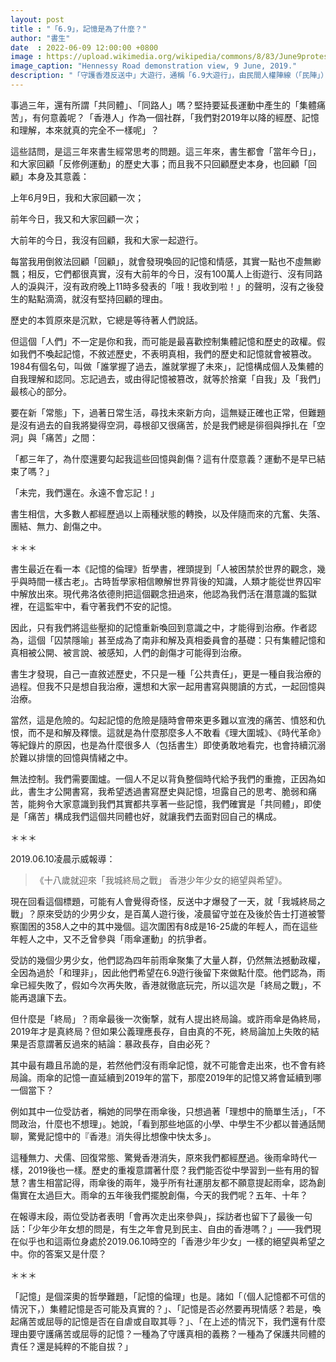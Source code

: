 ```yaml
---
layout: post
title : "「6.9」，記憶是為了什麼？"
author: "書生"
date  : 2022-06-09 12:00:00 +0800
image : https://upload.wikimedia.org/wikipedia/commons/8/83/June9protestTreefong02.jpg
image_caption: "Hennessy Road demonstration view, 9 June, 2019."
description: "「守護香港反送中」大遊行，通稱「6.9大遊行」，由民間人權陣線（「民陣」）於2019年6月9日舉辦，旨在反對逃犯條例修訂草案（「反送中」）。——維基百科"
---
```


事過三年，還有所謂「共同體」、「同路人」嗎？堅持要延長運動中產生的「集體痛苦」，有何意義呢？「香港人」作為一個社群，「我們對2019年以降的經歷、記憶和理解，本來就真的完全不一樣呢」？

<!--more-->

這些詰問，是這三年來書生經常思考的問題。這三年來，書生都會「當年今日」，和大家回顧「反修例運動」的歷史大事；而且我不只回顧歷史本身，也回顧「回顧」本身及其意義：

上年6月9日，我和大家回顧一次；

前年今日，我又和大家回顧一次；

大前年的今日，我沒有回顧，我和大家一起遊行。

每當我用倒敘法回顧「回顧」，就會發現喚回的記憶和情感，其實一點也不虛無緲飄；相反，它們都很真實，沒有大前年的今日，沒有100萬人上街遊行、沒有同路人的淚與汗，沒有政府晚上11時多發表的「哦！我收到啦！」的聲明，沒有之後發生的點點滴滴，就沒有堅持回顧的理由。

歷史的本質原來是沉默，它總是等待著人們說話。

但這個「人們」不一定是你和我，而可能是最喜歡控制集體記憶和歷史的政權。假如我們不喚起記憶，不敘述歷史，不表明真相，我們的歷史和記憶就會被篡改。1984有個名句，叫做「誰掌握了過去，誰就掌握了未來」，記憶構成個人及集體的自我理解和認同。忘記過去，或由得記憶被篡改，就等於捨棄「自我」及「我們」最核心的部分。

要在新「常態」下，過著日常生活，尋找未來新方向，這無疑正確也正常，但難題是沒有過去的自我將變得空洞，尋根卻又很痛苦，於是我們總是徘徊與掙扎在「空洞」與「痛苦」之間：

「都三年了，為什麼還要勾起我這些回憶與創傷？這有什麼意義？運動不是早已結束了嗎？」

「未完，我們還在。永遠不會忘記！」

書生相信，大多數人都經歷過以上兩種狀態的轉換，以及伴隨而來的亢奮、失落、團結、無力、創傷之中。

＊＊＊

書生最近在看一本《記憶的倫理》哲學書，裡頭提到「人被困禁於世界的觀念，幾乎與時間一樣古老」。古時哲學家相信瞭解世界背後的知識，人類才能從世界囚牢中解放出來。現代弗洛依德則把這個觀念扭過來，他認為我們活在潛意識的監獄裡，在這監牢中，看守著我們不安的記憶。

因此，只有我們將這些壓抑的記憶重新喚回到意識之中，才能得到治療。作者認為，這個「囚禁隱喻」甚至成為了南非和解及真相委員會的基礎：只有集體記憶和真相被公開、被言說、被感知，人們的創傷才可能得到治療。

書生才發現，自己一直敘述歷史，不只是一種「公共責任」，更是一種自我治療的過程。但我不只是想自我治療，還想和大家一起用書寫與閱讀的方式，一起回憶與治療。

當然，這是危險的。勾起記憶的危險是隨時會帶來更多難以宣洩的痛苦、憤怒和仇恨，而不是和解及釋懷。這就是為什麼那麼多人不敢看《理大圍城》、《時代革命》等紀錄片的原因，也是為什麼很多人（包括書生）即使勇敢地看完，也會持續沉溺於難以排懷的回憶與情緒之中。

無法控制。我們需要圍爐。一個人不足以背負整個時代給予我們的重擔，正因為如此，書生才公開書寫，我希望透過書寫歷史與記憶，坦露自己的思考、脆弱和痛苦，能夠令大家意識到我們其實都共享著一些記憶，我們確實是「共同體」，即使是「痛苦」構成我們這個共同體也好，就讓我們去面對回自己的構成。

＊＊＊

2019.06.10凌晨示威報導：

> 《十八歲就迎來「我城終局之戰」 香港少年少女的絕望與希望》。

現在回看這個標題，可能有人會覺得奇怪，反送中才爆發了一天，就「我城終局之戰」？原來受訪的少男少女，是百萬人遊行後，凌晨留守並在及後於告士打道被警察圍困的358人之中的其中幾個。這次圍困有8成是16-25歲的年輕人，而在這些年輕人之中，又不乏曾參與「雨傘運動」的抗爭者。

受訪的幾個少男少女，他們認為四年前雨傘聚集了大量人群，仍然無法撼動政權，全因為過於「和理非」，因此他們希望在6.9遊行後留下來做點什麼。他們認為，雨傘已經失敗了，假如今次再失敗，香港就徹底玩完，所以這次是「終局之戰」，不能再退讓下去。

但什麼是「終局」？雨傘最後一次衡撃，就有人提出終局論。或許雨傘是偽終局，2019年才是真終局？但如果公義理應長存，自由真的不死，終局論加上失敗的結果是否意謂著反過來的結論：暴政長存，自由必死？

其中最有趣且吊詭的是，若然他們沒有雨傘記憶，就不可能會走出來，也不會有終局論。雨傘的記憶一直延續到2019年的當下，那麼2019年的記憶又將會延續到哪一個當下？

例如其中一位受訪者，稱她的同學在雨傘後，只想過著「理想中的簡單生活」，「不問政治，什麼也不想理」。她說，「看到那些地區的小學、中學生不少都以普通話閒聊，驚覺記憶中的『香港』消失得比想像中快太多」。

這種無力、犬儒、回復常態、驚覺香港消失，原來我們都經歷過。後雨傘時代一樣，2019後也一樣。歷史的重複意謂著什麼？我們能否從中學習到一些有用的智慧？書生相當記得，雨傘後的兩年，幾乎所有社運朋友都不願意提起雨傘，認為創傷實在太過巨大。雨傘的五年後我們擺脫創傷，今天的我們呢？五年、十年？

在報導末段，兩位受訪者表明「會再次走出來參與」，採訪者也留下了最後一句話：「少年少年女想的問是，有生之年會見到民主、自由的香港嗎？」——我們現在似乎也和這兩位身處於2019.06.10時空的「香港少年少女」一樣的絕望與希望之中。你的答案又是什麼？

＊＊＊

「記憶」是個深奧的哲學難題，「記憶的倫理」也是。諸如「（個人記憶都不可信的情況下，）集體記憶是否可能及真實的？」、「記憶是否必然要再現情感？若是，喚起痛苦或屈辱的記憶是否在自虐或自取其辱？」、「在上述的情況下，我們還有什麼理由要守護痛苦或屈辱的記憶？一種為了守護真相的義務？一種為了保護共同體的責任？還是純粹的不能自拔？」

<!--END-->